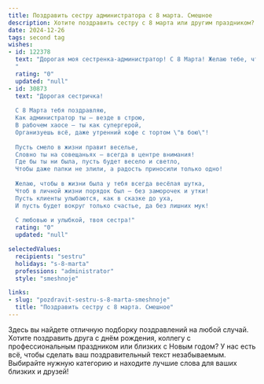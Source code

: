 ```yaml
---
title: Поздравить сестру администратора с 8 марта. Смешное
description: Хотите поздравить сестру с 8 марта или другим праздником? Наш ИИ создаст незабываемое поздравление, а вы обязательно выделитесь среди других.  
date: 2024-12-26
tags: second tag
wishes:
- id: 122378
  text: "Дорогая моя сестренка-администратор! С 8 Марта! Желаю тебе, чтобы твой рабочий день был таким же гладким, как твоя идеальная прическа, а клиенты — такими же милыми и пушистыми, как котики в интернете (только без сюрпризов в виде луж).  Пусть все задачи решаются легко и быстро, а кофе всегда будет горячим и вкусным!  В общем, счастья, радости и побольше свободного времени на всякие приятности!
  "
  rating: "0"
  updated: "null"
- id: 30873
  text: "Дорогая сестричка!
  
  С 8 Марта тебя поздравляю,
  Как администратор ты — везде в строю,
  В рабочем хаосе — ты как супергерой,
  Организуешь всё, даже утренний кофе с тортом \"в бою\"!
  
  Пусть смело в жизни правит веселье,
  Словно ты на совещаньях — всегда в центре внимания!
  Где бы ты ни была, пусть будет весело и светло,
  Чтобы даже папки не злили, а радость приносили только одно!
  
  Желаю, чтобы в жизни была у тебя всегда весёлая шутка,
  Чтоб в личной жизни порядок был — без заморочек и утки!
  Пусть клиенты улыбаются, как в сказке до уха,
  И пусть будет вокруг только счастье, да без лишних мук!
  
  С любовью и улыбкой, твоя сестра!"
  rating: "0"
  updated: "null"

selectedValues:
  recipients: "sestru"
  holidays: "s-8-marta"
  professions: "administrator"
  style: "smeshnoje"

links:
- slug: "pozdravit-sestru-s-8-marta-smeshnoje"
  title: "Поздравить сестру с 8 марта. Смешное"
---
```


Здесь вы найдете отличную подборку поздравлений на любой случай.
Хотите поздравить друга с днём рождения, коллегу с профессиональным праздником или близких с Новым годом? У нас есть всё, чтобы сделать ваш поздравительный текст незабываемым. Выбирайте нужную категорию и находите лучшие слова для ваших близких и друзей!
